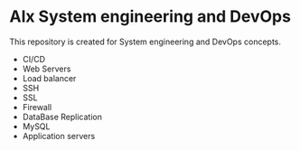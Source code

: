 # Alx System engineering and DevOps

This repository is created for System engineering and DevOps concepts.

 - CI/CD
 - Web Servers
 - Load balancer
 - SSH
 - SSL
 - Firewall
 - DataBase Replication
 - MySQL
 - Application servers

